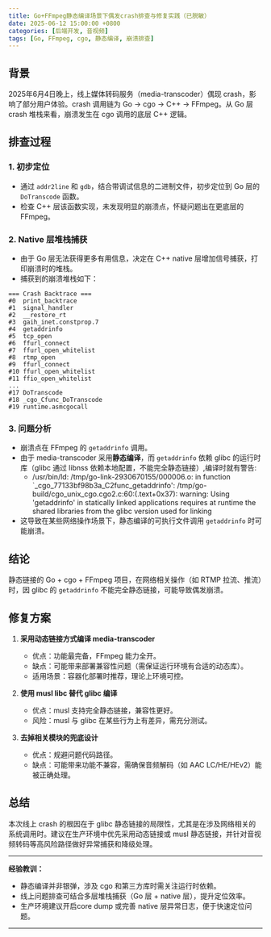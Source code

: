 ```yaml
---
title: Go+FFmpeg静态编译场景下偶发crash排查与修复实践（已脱敏）
date: 2025-06-12 15:00:00 +0800
categories: [后端开发, 音视频]
tags: [Go, FFmpeg, cgo, 静态编译, 崩溃排查]
---
```


## 背景

2025年6月4日晚上，线上媒体转码服务（media-transcoder）偶现 crash，影响了部分用户体验。crash 调用链为 Go → cgo → C++ → FFmpeg。从 Go 层 crash 堆栈来看，崩溃发生在 cgo 调用的底层 C++ 逻辑。

## 排查过程

### 1. 初步定位
- 通过 `addr2line` 和 `gdb`，结合带调试信息的二进制文件，初步定位到 Go 层的 `DoTranscode` 函数。
- 检查 C++ 层该函数实现，未发现明显的崩溃点，怀疑问题出在更底层的 FFmpeg。

### 2. Native 层堆栈捕获
- 由于 Go 层无法获得更多有用信息，决定在 C++ native 层增加信号捕获，打印崩溃时的堆栈。
- 捕获到的崩溃堆栈如下：

```
=== Crash Backtrace ===
#0  print_backtrace
#1  signal_handler
#2  __restore_rt
#3  gaih_inet.constprop.7
#4  getaddrinfo
#5  tcp_open
#6  ffurl_connect
#7  ffurl_open_whitelist
#8  rtmp_open
#9  ffurl_connect
#10 ffurl_open_whitelist
#11 ffio_open_whitelist
...
#17 DoTranscode
#18 _cgo_Cfunc_DoTranscode
#19 runtime.asmcgocall
```

### 3. 问题分析
- 崩溃点在 FFmpeg 的 `getaddrinfo` 调用。
- 由于 media-transcoder 采用**静态编译**，而 `getaddrinfo` 依赖 glibc 的运行时库（glibc 通过 libnss 依赖本地配置，不能完全静态链接）,编译时就有警告:
  - /usr/bin/ld: /tmp/go-link-2930670155/000006.o: in function `_cgo_77133bf98b3a_C2func_getaddrinfo':
/tmp/go-build/cgo_unix_cgo.cgo2.c:60:(.text+0x37): warning: Using 'getaddrinfo' in statically linked applications requires at runtime the shared libraries from the glibc version used for linking
- 这导致在某些网络操作场景下，静态编译的可执行文件调用 `getaddrinfo` 时可能崩溃。

## 结论

静态链接的 Go + cgo + FFmpeg 项目，在网络相关操作（如 RTMP 拉流、推流）时，因 glibc 的 `getaddrinfo` 不能完全静态链接，可能导致偶发崩溃。

## 修复方案

1. **采用动态链接方式编译 media-transcoder**  
   - 优点：功能最完备，FFmpeg 能力全开。
   - 缺点：可能带来部署兼容性问题（需保证运行环境有合适的动态库）。
   - 适用场景：容器化部署时推荐，理论上环境可控。

2. **使用 musl libc 替代 glibc 编译**  
   - 优点：musl 支持完全静态链接，兼容性更好。
   - 风险：musl 与 glibc 在某些行为上有差异，需充分测试。

3. **去掉相关模块的兜底设计**  
   - 优点：规避问题代码路径。
   - 缺点：可能带来功能不兼容，需确保音频解码（如 AAC LC/HE/HEv2）能被正确处理。

## 总结

本次线上 crash 的根因在于 glibc 静态链接的局限性，尤其是在涉及网络相关的系统调用时。建议在生产环境中优先采用动态链接或 musl 静态链接，并针对音视频转码等高风险路径做好异常捕获和降级处理。

---

**经验教训：**
- 静态编译并非银弹，涉及 cgo 和第三方库时需关注运行时依赖。
- 线上问题排查可结合多层堆栈捕获（Go 层 + native 层），提升定位效率。
- 生产环境建议开启core dump 或完善 native 层异常日志，便于快速定位问题。

---
